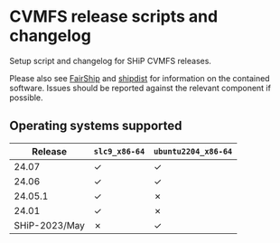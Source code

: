 # CVMFS release scripts and changelog

Setup script and changelog for SHiP CVMFS releases.

Please also see [FairShip](https://github.com/ShipSoft/FairShip) and [shipdist](https://github.com/ShipSoft/shipdist) for information on the contained software.
Issues should be reported against the relevant component if possible.

## Operating systems supported

| Release | `slc9_x86-64` | `ubuntu2204_x86-64` |
|---|---|---|
| 24.07 | &check; | &check; |
| 24.06 | &check; | &check; |
| 24.05.1 | &check; | &cross; |
| 24.01 | &check; | &cross; |
| SHiP-2023/May | &cross; | &check; |
